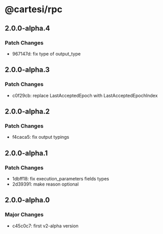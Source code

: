 # @cartesi/rpc

## 2.0.0-alpha.4

### Patch Changes

- 967147d: fix type of output_type

## 2.0.0-alpha.3

### Patch Changes

- c0f29cb: replace LastAcceptedEpoch with LastAcceptedEpochIndex

## 2.0.0-alpha.2

### Patch Changes

- f4caca5: fix output typings

## 2.0.0-alpha.1

### Patch Changes

- 1dbff18: fix execution_parameters fields types
- 2d39391: make reason optional

## 2.0.0-alpha.0

### Major Changes

- c45c0c7: first v2-alpha version
